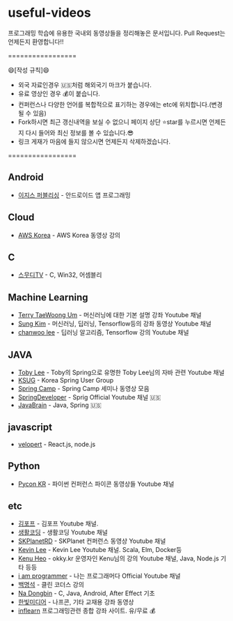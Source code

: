 # useful-videos
프로그래밍 학습에 유용한 국내외 동영상들을 정리해놓은 문서입니다.
Pull Request는 언제든지 환영합니다!!

=================

:smile:[작성 규칙]:smile:

- 외국 자료인경우 :us:처럼 해외국기 마크가 붙습니다.
- 유료 영상인 경우 :moneybag:이 붙습니다.
- 컨퍼런스나 다양한 언어를 복합적으로 표기하는 경우에는 etc에 위치합니다.(변경될 수 있음)
- Fork하시면 최근 갱신내역을 보실 수 없으니 페이지 상단 :star:star를 누르시면 언제든지 다시 들어와 최신 정보를 볼 수 있습니다.:sunglasses:
- 링크 게재가 마음에 들지 않으시면 언제든지 삭제하겠습니다.

=================

## Android
* [이지스 퍼블리싱](https://www.youtube.com/user/easyspub/videos) - 안드로이드 앱 프로그래밍

## Cloud
* [AWS Korea](https://www.youtube.com/user/AWSKorea/videos) - AWS Korea 동영상 강의

## C
* [스무디TV](https://www.youtube.com/user/tmanelshrghk/videos) - C, Win32, 어셈블리

## Machine Learning
* [Terry TaeWoong Um](https://www.youtube.com/user/TerryTaewoongUm/videos) - 머신러닝에 대한 기본 설명 강좌 Youtube 채널
* [Sung Kim](https://www.youtube.com/user/hunkims/videos) - 머신러닝, 딥러닝, Tensorflow등의 강좌 동영상 Youtube 채널
* [chanwoo lee](https://www.youtube.com/channel/UCRyIQSBvSybbaNY_JCyg_vA/videos) - 딥러닝 알고리즘, Tensorflow 강의 Youtube 채널

## JAVA
* [Toby Lee](https://www.youtube.com/channel/UCcqH2RV1-9ebRBhmN_uaSNg/videos) - Toby의 Spring으로 유명한 Toby Lee님의 자바 관련 Youtube 채널
* [KSUG](https://www.youtube.com/channel/UC-SodiX9165KqWzIj8H-OLQ/videos) - Korea Spring User Group
* [Spring Camp](https://www.youtube.com/user/springcampkr/videos) - Spring Camp 세미나 동영상 모음
* [SpringDeveloper](https://www.youtube.com/user/SpringSourceDev/videos) - Sprig Official Youtube 채널 :us:
* [JavaBrain](https://www.youtube.com/user/koushks/videos) - Java, Spring :us:

## javascript
* [velopert](https://www.youtube.com/channel/UCmMgRlN-3GKQ_CH7cOtLdvg/videos) - React.js, node.js

## Python
* [Pycon KR](https://www.youtube.com/channel/UC26x6D5xpKx6io4ShfXa_Ow) - 파이썬 컨퍼런스 파이콘 동영상들 Youtube 채널

## etc
* [김포프](https://www.youtube.com/user/KimPopeTV/videos) - 김포프 Youtube 채널.
* [생활코딩](https://www.youtube.com/user/egoing2/videos) - 생활코딩 Youtube 채널
* [SKPlanetRD](https://www.youtube.com/user/SKplanetRD/videos) - SKPlanet 컨퍼런스 동영상 Youtube 채널
* [Kevin Lee](https://www.youtube.com/channel/UCsOJxLxzQl8IbwGS-Cp5t8w/videos) - Kevin Lee Youtube 채널. Scala, Elm, Docker등
* [Kenu Heo](https://www.youtube.com/user/heogwangnam/videos) - okky.kr 운영자인 Kenu님의 강의 Youtube 채널, Java, Node.js 기타 등등
* [i am programmer](https://www.youtube.com/channel/UCPyG8NHkMhr4Ouow7on_CPw/videos) - 나는 프로그래머다 Official Youtube 채널
* [백명석](https://www.youtube.com/user/codetemplate/videos) - 클린 코더스 강의
* [Na Dongbin](https://www.youtube.com/channel/UChflhu32f5EUHlY7_SetNWw/videos) - C, Java, Android, After Effect 기초
* [한빛미디어](https://www.youtube.com/user/HanbitMedia93/videos) - 나프콘, 기타 교재용 강좌 동영상
* [inflearn](https://www.inflearn.com/all-courses2/) 프로그래밍관련 종합 강좌 사이트. 유/무료 :moneybag:
